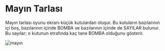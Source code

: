 # Mayın Tarlası 

Mayın tarlası oyunu ekranı küçük kutulardan oluşur. Bu kutuların bazılarının içi boş, bazılarının
içinde BOMBA ve bazılarının içinde de SAYILAR bulunur. Bu sayılar; o kutunun etrafında kaç
tane BOMBA olduğunu gösterir.

![mayın](https://user-images.githubusercontent.com/50847253/82158602-9d99be80-9891-11ea-95ae-8df67780928b.gif)

